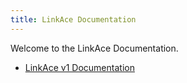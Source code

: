 ```yaml
---
title: LinkAce Documentation
---
```


Welcome to the LinkAce Documentation.

* [LinkAce v1 Documentation](/docs/v1/)
